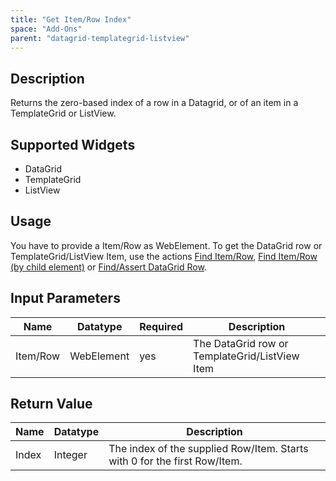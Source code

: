 ```yaml
---
title: "Get Item/Row Index"
space: "Add-Ons"
parent: "datagrid-templategrid-listview"
---
```


## Description

Returns the zero-based index of a row in a Datagrid, or of an item in a TemplateGrid or ListView.

## Supported Widgets

 + DataGrid
 + TemplateGrid
 + ListView

## Usage

You have to provide a Item/Row as WebElement. To get the DataGrid row or TemplateGrid/ListView Item, use the actions [Find Item/Row](find-itemrow), [Find Item/Row (by child element)](find-itemrow-by-child) or [Find/Assert DataGrid Row](findassert-datagrid-row).    

## Input Parameters

Name | Datatype | Required| Description
--- | --- | --- | ---
Item/Row | WebElement |yes| The DataGrid row or TemplateGrid/ListView Item

## Return Value

Name | Datatype | Description
--- | --- | ---
Index | Integer | The index of the supplied Row/Item. Starts with 0 for the first Row/Item.
